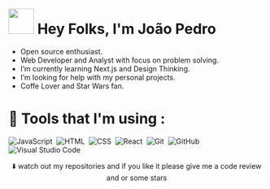 <h1 align="left">
  <img src="https://raw.githubusercontent.com/alexnaiman/alexnaiman/master/resources/welcomeglitch.gif" width="50px" />
  Hey Folks, I'm João Pedro 
</h1>

- Open source enthusiast.
- Web Developer and Analyst with focus on problem solving.
- I’m currently learning Next.js and Design Thinking.
- I’m looking for help with my personal projects.
- Coffe Lover and Star Wars fan.

<h1>🧰 Tools that I'm using :</h1>

![JavaScript](https://img.shields.io/badge/-JavaScript-05122A?style=flat&logo=javascript)&nbsp;
![HTML](https://img.shields.io/badge/-HTML-05122A?style=flat&logo=HTML5)&nbsp;
![CSS](https://img.shields.io/badge/-CSS-05122A?style=flat&logo=CSS3&logoColor=1572B6)&nbsp;
![React](https://img.shields.io/badge/-React-05122A?style=flat&logo=react)&nbsp;
![Git](https://img.shields.io/badge/-Git-05122A?style=flat&logo=git)&nbsp;
![GitHub](https://img.shields.io/badge/-GitHub-05122A?style=flat&logo=github)&nbsp;
![Visual Studio Code](https://img.shields.io/badge/-Visual%20Studio%20Code-05122A?style=flat&logo=visual-studio-code&logoColor=007ACC)&nbsp;

<div align="center">
  ⬇️ watch out my repositories and if you like it please give me a code review and or some stars 
</div>
